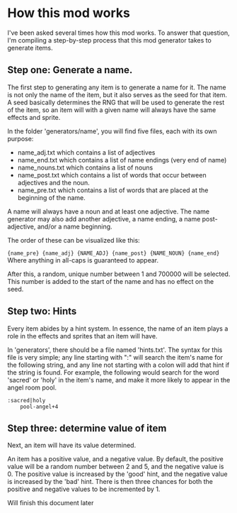 # How this mod works
I've been asked several times how this mod works. To answer that question, I'm
compiling a step-by-step process that this mod generator takes to generate
items.

## Step one: Generate a name.
The first step to generating any item is to generate a name for it. The name is
not only the name of the item, but it also serves as the seed for that item. A
seed basically determines the RNG that will be used to generate the rest of the
item, so an item will with a given name will always have the same effects and
sprite.

In the folder 'generators/name', you will find five files, each with its own
purpose:
 * name_adj.txt which contains a list of adjectives
 * name_end.txt which contains a list of name endings (very end of name)
 * name_nouns.txt which contains a list of nouns
 * name_post.txt which contains a list of words that occur between adjectives
and the noun.
 * name_pre.txt which contains a list of words that are placed at the beginning
of the name.

A name will always have a noun and at least one adjective. The name generator
may also add another adjective, a name ending, a name post-adjective, and/or a
name beginning.

The order of these can be visualized like this:

`{name_pre} {name_adj} {NAME_ADJ} {name_post} {NAME_NOUN} {name_end}`
Where anything in all-caps is guaranteed to appear.

After this, a random, unique number between 1 and 700000 will be selected. This
number is added to the start of the name and has no effect on the seed.

## Step two: Hints
Every item abides by a hint system. In essence, the name of an item plays a role
in the effects and sprites that an item will have.

In 'generators', there should be a file named 'hints.txt'. The syntax for this
file is very simple; any line starting with ":" will search the item's name for
the following string, and any line not starting with a colon will add that hint
if the string is found. For example, the following would search for the word
'sacred' or 'holy' in the item's name, and make it more likely to appear in the
angel room pool.
```
:sacred|holy
	pool-angel+4
```

## Step three: determine value of item
Next, an item will have its value determined.

An item has a positive value, and a negative value. By default, the positive
value will be a random number between 2 and 5, and the negative value is 0. The
positive value is increased by the 'good' hint, and the negative value is
increased by the 'bad' hint. There is then three chances for both the positive
and negative values to be incremented by 1.

Will finish this document later
